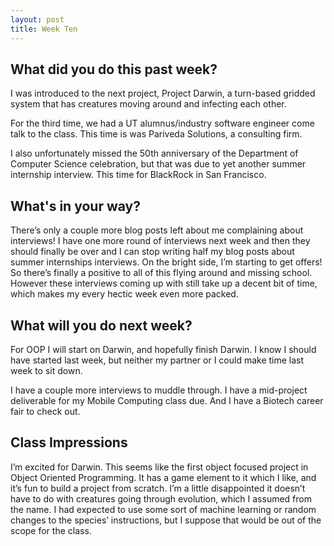 ```yaml
---
layout: post
title: Week Ten
---
```



## What did you do this past week?
I was introduced to the next project, Project Darwin, a turn-based gridded system that has creatures moving around and infecting each other. 

For the third time, we had a UT alumnus/industry software engineer come talk to the class. This time is was Pariveda Solutions, a consulting firm. 

I also unfortunately missed the 50th anniversary of the Department of Computer Science celebration, but that was due to yet another summer internship interview. This time for BlackRock in San Francisco. 

## What's in your way?
There’s only a couple more blog posts left about me complaining about interviews! I have one more round of interviews next week and then they should finally be over and I can stop writing half my blog posts about summer internships interviews. On the bright side, I’m starting to get offers! So there’s finally a positive to all of this flying around and missing school. However these interviews coming up with still take up a decent bit of time, which makes my every hectic week even more packed.

## What will you do next week?
For OOP I will start on Darwin, and hopefully finish Darwin. I know I should have started last week, but neither my partner or I could make time last week to sit down. 

I have a couple more interviews to muddle through. I have a mid-project deliverable for my Mobile Computing class due. And I have a Biotech career fair to check out.

## Class Impressions
I’m excited for Darwin. This seems like the first object focused project in Object Oriented Programming. It has a game element to it which I like, and it’s fun to build a project from scratch. I’m a little disappointed it doesn’t have to do with creatures going through evolution, which I assumed from the name. I had expected to use some sort of machine learning or random changes to the species’ instructions, but I suppose that would be out of the scope for the class.
